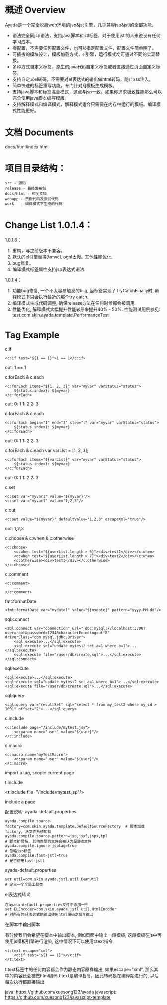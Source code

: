 概述 Overview
==================

Ayada是一个完全脱离web环境的jsp&jstl引擎，几乎兼容jsp&jstl的全部功能。


* 语法完全同jsp语法，支持java脚本和jstl标签，对于使用jstl的人来说没有任何学习成本。
* 零配置，不需要任何配置文件，也可以指定配置文件，配置文件简单明了。
* 可插拔的模块设计，模板加载方式，el引擎，运行模式均可通过不同的实现替换。
* 多种方式自定义标签，原生的java代码自定义标签或者直接通过页面自定义标签。
* 支持自定义el转码，不需要对el表达式的输出做html转码，防止xss注入。
* 简单快速的标签重写功能，专门针对用模板生成模板。
* 支持java脚本和标签混合模式，这点与jsp一致，如果你追求极致性能那么可以完全使用java脚本编写模版。
* 支持解释模式和编译模式，解释模式适合只需要在内存中运行的模板。编译模式性能更好。

文档 Documents
=================

docs/html/index.html

项目目录结构：
=================

    src - 源码
    release - 最终发布包
    docs/html - 相关文档
    webapp - 示例代码及测试代码
    work   - 编译模式下生成的代码

Change List 1.0.1.4：
=================
1.0.1.6：
1. 重构，与之前版本不兼容。
2. 默认的el引擎替换为mvel, ognl太慢。其他性能优化. 
3. bug修复。
4. 编译模式标签属性支持jsp表达式语法.

1.0.1.4：
1. 功能bug修复, 一个不太容易触发的bug, 当标签实现了TryCatchFinally时, 解释模式下只会执行最近的那个try catch.
2. 编译模式生成代码调整, 确保release方法在任何时候都会被调用.
3. 性能优化, 解释模式大幅提升性能较原来提升40% - 50%. 性能测试用例参见: test.com.skin.ayada.template.PerformanceTest


Tag Example
===================

c:if

    <c:if test="${1 == 1}">1 == 1</c:if>

out:
    1 == 1

c:forEach & c:each

    <c:forEach items="${1, 2, 3}" var="myvar" varStatus="status">
        ${status.index}: ${myvar}
    </c:forEach>

out:
    0: 1
    1: 2
    2: 3

c:forEach & c:each

    <c:forEach begin="1" end="3" step="1" var="myvar" varStatus="status">
        ${status.index}: ${myvar}
    </c:forEach>

out:
    0: 1
    1: 2
    2: 3

c:forEach & c:each
    var varList = [1, 2, 3];

    <c:forEach items="${varList}" var="myvar" varStatus="status">
        ${status.index}: ${myvar}
    </c:forEach>

out:
    0: 1
    1: 2
    2: 3

c:set

    <c:set var="myvar1" value="${myvar}"/>
    <c:set var="myvar1" value="1,2,3"/>

c:out

    <c:out value="${myvar}" defaultValue="1,2,3" escapeXml="true"/>

out:
    1,2,3

c:choose & c:when & c:otherwise

    <c:choose>
        <c:when test="${userList.length > 6}"><div>test1</div></c:when>
        <c:when test="${userList.length > 7}"><div>test2</div></c:when>
        <c:otherwise><div>test3</div></c:otherwise>
    </c:choose>

c:comment

    <c:comment>
        ...
    </c:comment>

fmt:formatDate

    <fmt:formatDate var="mydate1" value="${mydate}" pattern="yyyy-MM-dd"/>

sql:connect

    <sql:connect var="connection" url="jdbc:mysql://localhost:3306?user=root&password=1234&characterEncoding=utf8" driverClass="com.mysql.jdbc.Driver">
        <sql:execute>...</sql:execute>
        <sql:execute sql="update mytest2 set a=1 where b=1">...</sql:execute>
        <sql:execute file="/user/db/create.sql">...</sql:execute>
    </sql:connect>

sql:execute

    <sql:execute>...</sql:execute>
    <sql:execute sql="update mytest2 set a=1 where b=1">...</sql:execute>
    <sql:execute file="/user/db/create.sql">...</sql:execute>

sql:query

    <sql:query var="resultSet" sql="select * from my_test2 where my_id > 1001" offset="2">...</sql:query>

c:include

    <c:include page="/include/mytest.jsp">
        <c:param name="user" value="${user}"/>
    </c:include>

c:macro

    <c:macro name="myTestMacro">
        <c:param name="user" value="${user}"/>
    </c:macro>

import a tag, scope: current page

t:include

<t:include file="/include/mytest.jsp"/>

include a page

配置说明:
ayada-default.properties

    ayada.compile.source-factory=com.skin.ayada.template.DefaultSourceFactory  # 脚本加载factory, 从文件系统加载
    ayada.compile.source-pattern=jsp,jspf,jspx,tpl                             # 脚本扩展名, 其他类型的文件会被认为是静态文件
    ayada.compile.ignore-jsptag=true                                           # 忽略jsp标签
    ayada.compile.fast-jstl=true                                               # 是否使用fast-jstl

ayada-default.properties

    set util=com.skin.ayada.jstl.util.BeanUtil                                 # 定义一个全局工具类

el表达式转义

    在ayada-default.properties文件中添加一行
    set ELEncoder=com.skin.ayada.jstl.util.HtmlEncoder                         # 对所有的el表达式的输出使用html编码之后再输出

在脚本中输出脚本

有时候我们会希望在脚本中输出脚本, 例如页面中输出一段模板, 这段模板在js中再使用js模板引擎进行渲染, 这中情况下可以使用t:text指令

    <t:text escape="xml">
        <c:if test="${1 == 1}"></c:if>
    </t:text>

t:text标签中的任何内容都会作为静态内容原样输出, 如果escape="xml", 那么其中的内容还会被做html编码
t:text是编译指令，因此转码是在编译期进行的, 以后每次执行都直接输出



java: https://github.com/xuesong123/ayada
javascript: https://github.com/xuesong123/javascript-template
